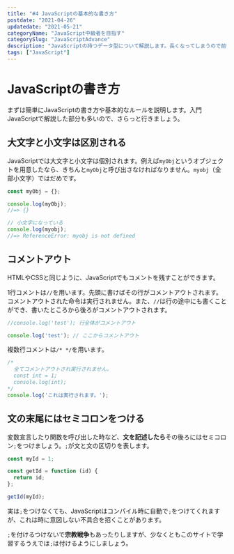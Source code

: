 ```yaml
---
title: "#4 JavaScriptの基本的な書き方"
postdate: "2021-04-26"
updatedate: "2021-05-21"
categoryName: "JavaScript中級者を目指す"
categorySlug: "JavaScriptAdvance"
description: "JavaScriptの持つデータ型について解説します。長くなってしまうので前後2つの記事に分けて解説します。"
tags: ["JavaScript"]
---
```


# JavaScriptの書き方

まずは簡単にJavaScriptの書き方や基本的なルールを説明します。入門JavaScriptで解説した部分も多いので、さらっと行きましょう。

## 大文字と小文字は区別される

JavaScriptでは大文字と小文字は個別されます。例えば`myObj`というオブジェクトを用意したなら、きちんと`myObj`と呼び出さなければなりません。`myobj`（全部小文字）ではだめです。

```javascript
const myObj = {};

console.log(myObj);
//=> {}

// 小文字になっている
console.log(myobj);
//=> ReferenceError: myobj is not defined
```

## コメントアウト

HTMLやCSSと同じように、JavaScriptでもコメントを残すことができます。

1行コメントは`//`を用います。先頭に書けばその行がコメントアウトされます。コメントアウトされた命令は実行されません。また、`//`は行の途中にも書くことができ、書いたところから後ろがコメントアウトされます。

```javascript
//console.log('test'); 行全体がコメントアウト

console.log('test'); // ここからコメントアウト
```

複数行コメントは`/* */`を用います。

```javascript
/*
  全てコメントアウトされ実行されません。
  const int = 1;
  console.log(int);
*/
console.log('これは実行されます。');
```

## 文の末尾にはセミコロンをつける

変数宣言したり関数を呼び出した時など、**文を記述したら**その後ろにはセミコロン`;`をつけましょう。`;`が文と文の区切りを表します。

```javascript
const myId = 1;

const getId = function (id) {
  return id;
};

getId(myId);
```

実は`;`をつけなくても、JavaScriptはコンパイル時に自動で`;`をつけてくれますが、これは時に意図しない不具合を招くことがあります。

`;`を付けるつけないで**宗教戦争**もあったりしますが、少なくともこのサイトで学習するうえでは`;`は付けるようにしましょう。
